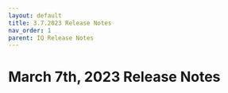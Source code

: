 ```yaml
---
layout: default
title: 3.7.2023 Release Notes
nav_order: 1
parent: IQ Release Notes
---
```


# March 7th, 2023 Release Notes